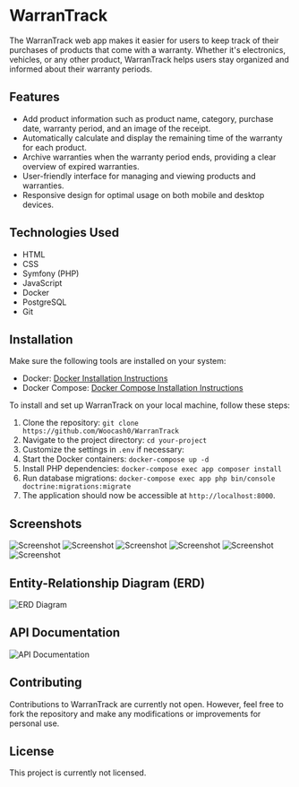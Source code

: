 # WarranTrack

The WarranTrack web app makes it easier for users to keep track of their purchases of products that come with a warranty. Whether it's electronics, vehicles, or any other product, WarranTrack helps users stay organized and informed about their warranty periods.

## Features

- Add product information such as product name, category, purchase date, warranty period, and an image of the receipt.
- Automatically calculate and display the remaining time of the warranty for each product.
- Archive warranties when the warranty period ends, providing a clear overview of expired warranties.
- User-friendly interface for managing and viewing products and warranties.
- Responsive design for optimal usage on both mobile and desktop devices.

## Technologies Used

- HTML
- CSS
- Symfony (PHP)
- JavaScript
- Docker
- PostgreSQL
- Git

## Installation

Make sure the following tools are installed on your system:

- Docker: [Docker Installation Instructions](https://docs.docker.com/get-docker/)
- Docker Compose: [Docker Compose Installation Instructions](https://docs.docker.com/compose/install/)

To install and set up WarranTrack on your local machine, follow these steps:

1. Clone the repository: `git clone https://github.com/Woocash0/WarranTrack`
2. Navigate to the project directory: `cd your-project`
3. Customize the settings in `.env` if necessary:
4. Start the Docker containers: `docker-compose up -d`  
5. Install PHP dependencies: `docker-compose exec app composer install`
6. Run database migrations: `docker-compose exec app php bin/console doctrine:migrations:migrate`
7. The application should now be accessible at `http://localhost:8000`.

## Screenshots

![Screenshot](screenshots/login-page.png)
![Screenshot](screenshots/login-page-mobile.png)
![Screenshot](screenshots/main-page.png)
![Screenshot](screenshots/main-page-mobile.png)
![Screenshot](screenshots/details.png)
![Screenshot](screenshots/details-mobile.png)

## Entity-Relationship Diagram (ERD)

![ERD Diagram](screenshots/Diagram_ERD.png)

## API Documentation

![API Documentation](screenshots/API_doc.png)

## Contributing

Contributions to WarranTrack are currently not open. However, feel free to fork the repository and make any modifications or improvements for personal use.

## License

This project is currently not licensed.

